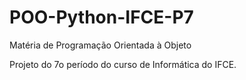 # POO-Python-IFCE-P7
Matéria de Programação Orientada à Objeto

Projeto do 7o período do curso de Informática do IFCE.
